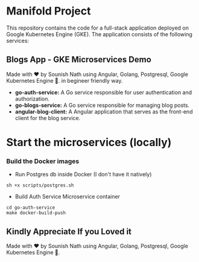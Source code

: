 # Manifold Project

This repository contains the code for a full-stack application deployed on Google Kubernetes Engine (GKE). The application consists of the following services:

## Blogs App - GKE Microservices Demo
Made with ❤️ by Sounish Nath using Angular, Golang, Postgresql, Google Kubernetes Engine 🚀. in begineer friendly way.

- **go-auth-service:** A Go service responsible for user authentication and authorization.
- **go-blogs-service:** A Go service responsible for managing blog posts.
- **angular-blog-client:** A Angular application that serves as the front-end client for the blog service.

# Start the microservices (locally)

### Build the Docker images 

* Run Postgres db inside Docker (I don't have it natively)
```
sh +x scripts/postgres.sh
```

* Build Auth Service Microservice container
```
cd go-auth-service
make docker-build-push
```

## Kindly Appreciate If you Loved it

Made with ❤️ by Sounish Nath using Angular, Golang, Postgresql, Google Kubernetes Engine 🚀.